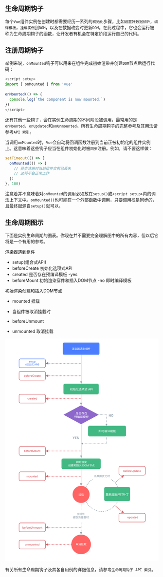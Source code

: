 ## 生命周期钩子

每个`Vue`组件实例在创建时都需要经历一系列的`初始化`步骤，比如`设置好数据侦听`，`编译模板`，`挂载实例`到`DOM`，以及在数据改变时更新`DOM`。在此过程中，它也会运行被称为生命周期钩子的函数，让开发者有机会在特定阶段运行自己的代码。

## 注册周期钩子

举例来说，`onMounted`钩子可以用来在组件完成初始渲染并创建`DOM`节点后运行代码：

```js
<script setup>
import { onMounted } from 'vue'

onMounted(() => {
  console.log(`the component is now mounted.`)
})
</script>
```

还有其他一些钩子，会在实例生命周期的不同阶段被调用，最常用的是`onMounted`、`onUpdated`和`onUnmounted`。所有生命周期钩子的完整参考及其用法请参考`API 索引`。

当调用`onMounted`时，`Vue`会自动将回调函数注册到当前正被初始化的组件实例上。这意味着这些钩子应当在组件初始化时被`同步`注册。例如，请不要这样做：

```js
setTimeout(() => {
  onMounted(() => {
    // 异步注册时当前组件实例已丢失
    // 这将不会正常工作
  })
}, 100)
```

注意着并不意味着对`onMounted`的调用必须放在`setup()`或`<script setup>`内的词法上下文中。`onMounted()`也可能在一个外部函数中调用，只要调用栈是同步的，且最终起源自`setup()`就可以。

## 生命周期图示

下面是实例生命周期的图表。你现在并不需要完全理解图中的所有内容，但以后它将是一个有用的参考。

渲染器遇到组件
 - setup(组合式API)
 - beforeCreate
初始化选项式API
 - created
是否存在预编译模板
-yes
  - beforeMount
初始渲染穿件和插入DOM节点
-no
即时编译模板

初始渲染创建和插入DOM节点
  - mounted
挂载
  - 当组件被取消挂载时

  - beforeUnmount
  - unmounted
取消挂载

![生命周期图示](./0-images/13-生命周期-01.png)

有关所有生命周期钩子及其各自用例的详细信息，请参考`生命周期钩子 API 索引`。
